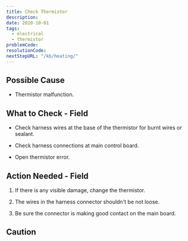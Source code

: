 ```yaml
---
title: Check Thermistor
description:
date: 2020-10-01
tags:
  - electrical
  - thermistor
problemCode: 
resolutionCode: 
nextStepURL: "/kb/heating/"
---
```

## Possible Cause

- Thermistor malfunction.

## What to Check - Field

- Check harness wires at the base of  the thermistor for burnt wires or sealant.

- Check harness connections at main control board.

- Open thermistor error.

## Action Needed - Field

1) If there is any visible damage, change the thermistor.

2) The wires in the harness connector shouldn't be not loose.

3) Be sure the connector is making good contact on the main board.

## Caution
